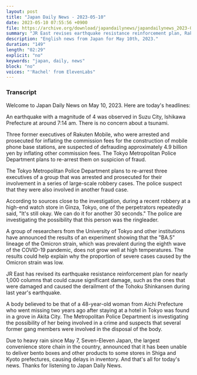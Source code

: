 ```yaml
---
layout: post
title: "Japan Daily News - 2023-05-10"
date: 2023-05-10 07:55:56 +0900
file: https://archive.org/download/japandailynews/japandailynews_2023-05-10.mp3
summary: "JR East revises earthquake resistance reinforcement plan, Rakuten Mobile execs re-arrested for another fraud suspicion, & more…"
description: "English news from Japan for May 10th, 2023."
duration: "149"
length: "02:29"
explicit: "no"
keywords: "japan, daily, news"
block: "no"
voices: "'Rachel' from ElevenLabs"
---
```


### Transcript

Welcome to Japan Daily News on May 10, 2023. Here are today's headlines:

An earthquake with a magnitude of 4 was observed in Suzu City, Ishikawa Prefecture at around 7:14 am. There is no concern about a tsunami.

Three former executives of Rakuten Mobile, who were arrested and prosecuted for inflating the commission fees for the construction of mobile phone base stations, are suspected of defrauding approximately 4.9 billion yen by inflating other commission fees. The Tokyo Metropolitan Police Department plans to re-arrest them on suspicion of fraud.

The Tokyo Metropolitan Police Department plans to re-arrest three executives of a group that was arrested and prosecuted for their involvement in a series of large-scale robbery cases. The police suspect that they were also involved in another fraud case.

According to sources close to the investigation, during a recent robbery at a high-end watch store in Ginza, Tokyo, one of the perpetrators repeatedly said, "It's still okay. We can do it for another 30 seconds." The police are investigating the possibility that this person was the ringleader.

A group of researchers from the University of Tokyo and other institutions have announced the results of an experiment showing that the "BA.5" lineage of the Omicron strain, which was prevalent during the eighth wave of the COVID-19 pandemic, does not grow well at high temperatures. The results could help explain why the proportion of severe cases caused by the Omicron strain was low.

JR East has revised its earthquake resistance reinforcement plan for nearly 1,000 columns that could cause significant damage, such as the ones that were damaged and caused the derailment of the Tohoku Shinkansen during last year's earthquake.

A body believed to be that of a 48-year-old woman from Aichi Prefecture who went missing two years ago after staying at a hotel in Tokyo was found in a grove in Akita City. The Metropolitan Police Department is investigating the possibility of her being involved in a crime and suspects that several former gang members were involved in the disposal of the body.

Due to heavy rain since May 7, Seven-Eleven Japan, the largest convenience store chain in the country, announced that it has been unable to deliver bento boxes and other products to some stores in Shiga and Kyoto prefectures, causing delays in inventory. And that's all for today's news. Thanks for listening to Japan Daily News.
